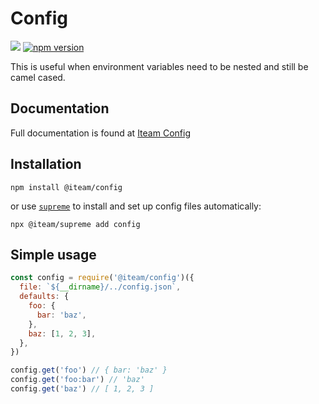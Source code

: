 # Config

[![](https://github.com/Iteam1337/config/workflows/Release/badge.svg)](https://github.com/Iteam1337/config/actions?workflow=Release)
[![npm version](https://badge.fury.io/js/%40iteam%2Fconfig.svg)](https://badge.fury.io/js/%40iteam%2Fconfig)

This is useful when environment variables need to be nested and still be camel cased.


## Documentation
Full documentation is found at [Iteam Config](https://iteam1337.github.io/#/config/examples)

## Installation
```
npm install @iteam/config
```

or use [`supreme`](https://github.com/Iteam1337/supreme) to install and set up config files automatically:

```
npx @iteam/supreme add config
```

## Simple usage

```javascript
const config = require('@iteam/config')({
  file: `${__dirname}/../config.json`,
  defaults: {
    foo: {
      bar: 'baz',
    },
    baz: [1, 2, 3],
  },
})

config.get('foo') // { bar: 'baz' }
config.get('foo:bar') // 'baz'
config.get('baz') // [ 1, 2, 3 ]
```
